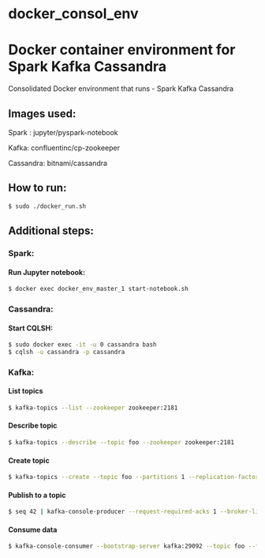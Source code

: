 # docker_consol_env
# Docker container environment for Spark Kafka Cassandra
Consolidated Docker environment that runs - Spark Kafka Cassandra

## Images used:
Spark : jupyter/pyspark-notebook

Kafka: confluentinc/cp-zookeeper

Cassandra: bitnami/cassandra

## How to run:
```sh
$ sudo ./docker_run.sh
```

## Additional steps:

### Spark:
#### Run Jupyter notebook: 
```sh
$ docker exec docker_env_master_1 start-notebook.sh
```

### Cassandra:
#### Start CQLSH:
```sh
$ sudo docker exec -it -u 0 cassandra bash
$ cqlsh -u cassandra -p cassandra
```

### Kafka:
#### List topics
```sh
$ kafka-topics --list --zookeeper zookeeper:2181
```

#### Describe topic
```sh
$ kafka-topics --describe --topic foo --zookeeper zookeeper:2181
```

#### Create topic
```sh
$ kafka-topics --create --topic foo --partitions 1 --replication-factor 1 --if-not-exists --zookeeper zookeeper:2181
```

#### Publish to a topic
```sh
$ seq 42 | kafka-console-producer --request-required-acks 1 --broker-list kafka:29092 --topic foo && echo 'Produced 42 messages.'
```

#### Consume data
 ```sh
 $ kafka-console-consumer --bootstrap-server kafka:29092 --topic foo --from-beginning --max-messages 42
 ```
